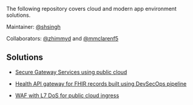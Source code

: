 The following repository covers cloud and modern app environment solutions.

Maintainer: [@shsingh](https://github.com/shsingh)

Collaborators: [@zhimmyd](https://github.com/zhimmyd) and [@mmclarenf5](https://github.com/mmclarenF5)

## Solutions

- [Secure Gateway Services using public cloud](https://github.com/apcj-f5/ausfed-sig/tree/58abf25830ab49cde22f1ccc97485637bad9c636)

- [Health API gateway for FHIR records built using DevSecOps pipeline](https://github.com/apcj-f5/hapi-fhir/tree/b004c8a04f1d0d1a0a75738fb820b7d64d08a3ab)

- [WAF with L7 DoS for public cloud ingress](https://github.com/apcj-f5/cloud-ingress-appsec/tree/5fb9d61369163fafe019cfb1514c9da23ff34547)
